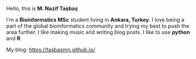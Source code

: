 Hello, this is **M. Nazif Taşbaş**

I'm a **Bioinformatics MSc** student living in **Ankara, Turkey**. I love being a part of the global bioinformatics community and trying my best to push the area further. I like making music and writing blog posts. I like to use **python** and **R**.

My blog: https://tasbasmn.github.io/
